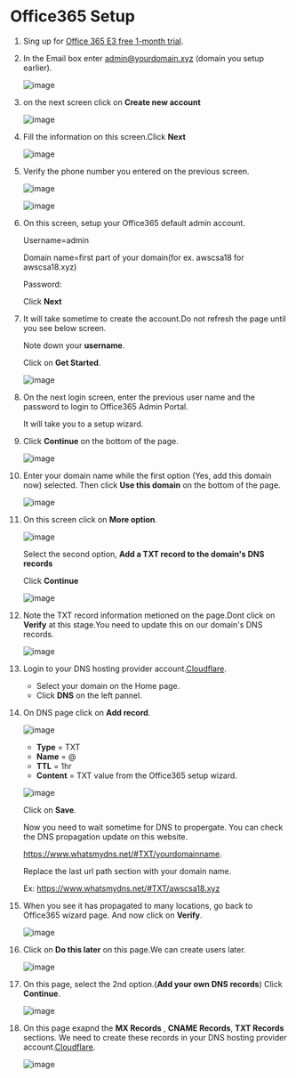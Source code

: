 # Office365 Setup

1. Sing up for [Office 365 E3 free 1-month trial](https://signup.microsoft.com/get-started/signup?products=cfq7ttc0k59j:0009&culture=en-us&country=lk&ali=1).

1. In the Email box enter admin@yourdomain.xyz (domain you setup earlier).

    ![image](images/office365/1.png)

1. on the next screen click on **Create new account**

    ![image](images/office365/2.png)

1. Fill the information on this screen.Click **Next**

   ![image](images/office365/3.png)

1. Verify the phone number you entered on the previous screen.

    ![image](images/office365/4.png)

    ![image](images/office365/5.png)

1. On this screen, setup your Office365 default admin account.

    Username=admin

    Domain name=first part of your domain(for ex. awscsa18 for awscsa18.xyz)

    Password:

    Click **Next**

1. It will take sometime to create the account.Do not refresh the page until you see below screen. 

    Note down your **username**.

    Click on **Get Started**.

    ![image](images/office365/7.png)

1. On the next login screen, enter the previous user name and the password to login to Office365 Admin Portal.

    It will take you to a setup wizard.

1. Click **Continue** on the bottom of the page.

    ![image](images/office365/8.png) 

1. Enter your domain name while the first option (Yes, add this domain now) selected. Then click **Use this domain** on the bottom of the page.

    ![image](images/office365/9.png)

1. On this screen click on **More option**.

    ![image](images/office365/10.png)

    Select the second option, **Add a TXT record to the domain's DNS records**

    Click **Continue**

    ![image](images/office365/11.png)

1. Note the TXT record information metioned on the page.Dont click on **Verify** at this stage.You need to update this on our domain's DNS records.

    ![image](images/office365/12.png)

1. Login to your DNS hosting provider account.[Cloudflare](https://dash.cloudflare.com/login/).

    * Select your domain on the Home page.
    * Click **DNS** on the left pannel.

1. On DNS page click on **Add record**.

    ![image](images/office365/13.png)

    * **Type** = TXT
    * **Name** = @
    * **TTL** = 1hr
    * **Content** = TXT value from the Office365 setup wizard.

    ![image](images/office365/14.png)

    Click on **Save**.

    Now you need to wait sometime for DNS to propergate.
    You can check the DNS propagation update on this website.

    https://www.whatsmydns.net/#TXT/yourdomainname.

    Replace the last url path section with your domain name.

    Ex: https://www.whatsmydns.net/#TXT/awscsa18.xyz

1. When you see it has propagated to many locations, go back to Office365 wizard page. And now click on **Verify**.

    ![image](images/office365/15.png)

1. Click on **Do this later** on this page.We can create users later.

    ![image](images/office365/16.png)

1. On this page, select the 2nd option.(**Add your own DNS records**) Click **Continue**.

    ![image](images/office365/17.png)

1. On this page exapnd the **MX Records** , **CNAME Records**, **TXT Records** sections. We need to create these records in your DNS hosting provider account.[Cloudflare](https://dash.cloudflare.com/login/). 

    ![image](images/office365/19.png)




